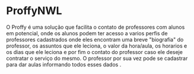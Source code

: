 # ProffyNWL
O Proffy é uma solução que facilita o contato de professores com alunos em potencial, onde os alunos podem ter acesso a varios perfis de professores cadastrados onde eles encontram uma breve "biografia" do professor, os assuntos que ele leciona, o valor da hora/aula, os horarios e os dias que ele leciona e por fim o contato do professor caso ele deseje contratar o serviço do mesmo. O professor por sua vez pode se cadastrar para dar aulas informando todos esses dados . 
